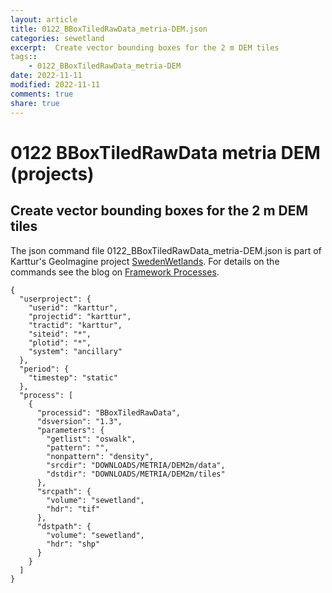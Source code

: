 ```yaml
---
layout: article
title: 0122_BBoxTiledRawData_metria-DEM.json
categories: sewetland
excerpt:  Create vector bounding boxes for the 2 m DEM tiles 
tags:: 
    - 0122_BBoxTiledRawData_metria-DEM
date: 2022-11-11
modified: 2022-11-11
comments: true
share: true
---
```


# 0122 BBoxTiledRawData metria DEM (projects)

##  Create vector bounding boxes for the 2 m DEM tiles 

The json command file <span class='file'>0122_BBoxTiledRawData_metria-DEM.json</span> is part of Karttur's GeoImagine project [<span class='project'>SwedenWetlands</span>](https://karttur.github.io/geoimagine03-proj-wetland-se/index.html). For details on the commands see the blog on [Framework Processes](https://karttur.github.io/geoimagine03-docs-procpack/).

```
{
  "userproject": {
    "userid": "karttur",
    "projectid": "karttur",
    "tractid": "karttur",
    "siteid": "*",
    "plotid": "*",
    "system": "ancillary"
  },
  "period": {
    "timestep": "static"
  },
  "process": [
    {
      "processid": "BBoxTiledRawData",
      "dsversion": "1.3",
      "parameters": {
        "getlist": "oswalk",
        "pattern": "",
        "nonpattern": "density",
        "srcdir": "DOWNLOADS/METRIA/DEM2m/data",
        "dstdir": "DOWNLOADS/METRIA/DEM2m/tiles"
      },
      "srcpath": {
        "volume": "sewetland",
        "hdr": "tif"
      },
      "dstpath": {
        "volume": "sewetland",
        "hdr": "shp"
      }
    }
  ]
}
```
